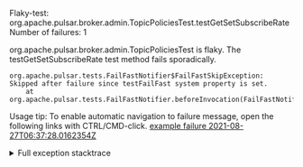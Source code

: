         
Flaky-test: org.apache.pulsar.broker.admin.TopicPoliciesTest.testGetSetSubscribeRate
Number of failures: 1

org.apache.pulsar.broker.admin.TopicPoliciesTest is flaky. The testGetSetSubscribeRate test method fails sporadically.

```
org.apache.pulsar.tests.FailFastNotifier$FailFastSkipException: Skipped after failure since testFailFast system property is set.
	at org.apache.pulsar.tests.FailFastNotifier.beforeInvocation(FailFastNotifier.java:88)

```

Usage tip: To enable automatic navigation to failure message, open the following links with CTRL/CMD-click.
[example failure 2021-08-27T06:37:28.0162354Z](https://github.com/apache/pulsar/runs/3440411059?check_suite_focus=true#step:9:1235)


<details>
<summary>Full exception stacktrace</summary>
<code><pre>
org.apache.pulsar.tests.FailFastNotifier$FailFastSkipException: Skipped after failure since testFailFast system property is set.
	at org.apache.pulsar.tests.FailFastNotifier.beforeInvocation(FailFastNotifier.java:88)

</pre></code>
</details>

